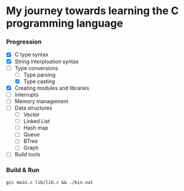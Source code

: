 # My journey towards learning the C programming language

### Progression

- [x] C type syntax
- [x] String interploation syntax
- [ ] Type conversions
  - [ ] Type parsing
  - [x] Type casting
- [x] Creating modules and libraries
- [ ] Interrupts
- [ ] Memory management
- [ ] Data structures
  - [ ] Vector
  - [ ] Linked List
  - [ ] Hash map
  - [ ] Queue
  - [ ] BTree
  - [ ] Graph
- [ ] Build tools

### Build & Run

```shell
gcc main.c lib/lib.c && ./bin.out
```
